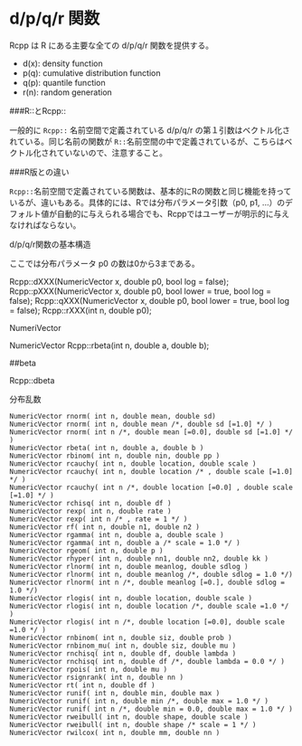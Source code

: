 # d/p/q/r 関数

Rcpp は R にある主要な全ての d/p/q/r 関数を提供する。

* d(x): density function
* p(q): cumulative distribution function
* q(p): quantile function
* r(n): random generation


###R::とRcpp::

一般的に `Rcpp::` 名前空間で定義されている d/p/q/r の第１引数はベクトル化されている。同じ名前の関数が `R::`名前空間の中で定義されているが、こちらはベクトル化されていないので、注意すること。 

###R版との違い

`Rcpp::`名前空間で定義されている関数は、基本的にRの関数と同じ機能を持っているが、違いもある。具体的には、Rでは分布パラメータ引数（p0, p1, ...）のデフォルト値が自動的に与えられる場合でも、Rcppではユーザーが明示的に与えなければならない。

d/p/q/r関数の基本構造

ここでは分布パラメータ p0 の数は0から3まである。

Rcpp::dXXX(NumericVector x, double p0, bool log = false);
Rcpp::pXXX(NumericVector x, double p0, bool lower = true, bool log = false);
Rcpp::qXXX(NumericVector x, double p0, bool lower = true, bool log = false);
Rcpp::rXXX(int n, double p0);


NumeriVector


NumericVector Rcpp::rbeta(int n, double a, double b);


##beta

Rcpp::dbeta







分布乱数

```
NumericVector rnorm( int n, double mean, double sd)
NumericVector rnorm( int n, double mean /*, double sd [=1.0] */ )
NumericVector rnorm( int n /*, double mean [=0.0], double sd [=1.0] */ )
NumericVector rbeta( int n, double a, double b )
NumericVector rbinom( int n, double nin, double pp )
NumericVector rcauchy( int n, double location, double scale )
NumericVector rcauchy( int n, double location /* , double scale [=1.0] */ )
NumericVector rcauchy( int n /*, double location [=0.0] , double scale [=1.0] */ )
NumericVector rchisq( int n, double df )
NumericVector rexp( int n, double rate )
NumericVector rexp( int n /* , rate = 1 */ )
NumericVector rf( int n, double n1, double n2 )
NumericVector rgamma( int n, double a, double scale )
NumericVector rgamma( int n, double a /* scale = 1.0 */ )
NumericVector rgeom( int n, double p )
NumericVector rhyper( int n, double nn1, double nn2, double kk )
NumericVector rlnorm( int n, double meanlog, double sdlog )
NumericVector rlnorm( int n, double meanlog /*, double sdlog = 1.0 */)
NumericVector rlnorm( int n /*, double meanlog [=0.], double sdlog = 1.0 */)
NumericVector rlogis( int n, double location, double scale )
NumericVector rlogis( int n, double location /*, double scale =1.0 */ )
NumericVector rlogis( int n /*, double location [=0.0], double scale =1.0 */ )
NumericVector rnbinom( int n, double siz, double prob )
NumericVector rnbinom_mu( int n, double siz, double mu )
NumericVector rnchisq( int n, double df, double lambda )
NumericVector rnchisq( int n, double df /*, double lambda = 0.0 */ )
NumericVector rpois( int n, double mu )
NumericVector rsignrank( int n, double nn )
NumericVector rt( int n, double df )
NumericVector runif( int n, double min, double max )
NumericVector runif( int n, double min /*, double max = 1.0 */ )
NumericVector runif( int n /*, double min = 0.0, double max = 1.0 */ )
NumericVector rweibull( int n, double shape, double scale )
NumericVector rweibull( int n, double shape /* scale = 1 */ )
NumericVector rwilcox( int n, double mm, double nn )
```















```